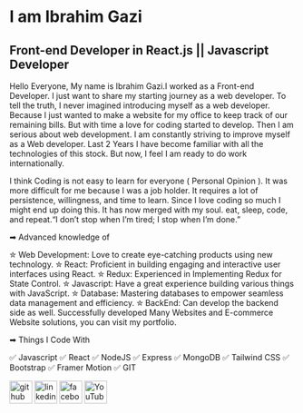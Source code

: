 

# I am Ibrahim Gazi
## Front-end Developer in React.js || Javascript Developer

Hello Everyone,
My name is Ibrahim Gazi.I worked as a Front-end Developer. I just want to share my starting journey as a web developer. To tell the truth, I never imagined introducing myself as a web developer. Because I just wanted to make a website for my office to keep track of our remaining bills. But with time a love for coding started to develop. Then I am serious about web development. I am constantly striving to improve myself as a Web developer. Last 2 Years I have become familiar with all the technologies of this stock. But now, I feel I am ready to do work internationally. 

I think Coding is not easy to learn for everyone ( Personal Opinion ). It was more difficult for me because I was a job holder. It requires a lot of persistence, willingness, and time to learn. Since I love coding so much I might end up doing this. It has now merged with my soul. eat, sleep, code, and repeat.“I don’t stop when I’m tired; I stop when I’m done.”

➡ Advanced knowledge of

✮ Web Development: Love to create eye-catching products using new technology.
✮ React: Proficient in building engaging and interactive user interfaces using React.
✮ Redux: Experienced in Implementing Redux for State Control.
✮ Javascript: Have a great experience building various things with JavaScript.
✮ Database: Mastering databases to empower seamless data management and efficiency.
✮ BackEnd: Can develop the backend side as well.
Successfully developed Many Websites and E-commerce Website solutions, you can visit my portfolio.

➡ Things I Code With

✅ Javascript   ✅  React   ✅  NodeJS  ✅  Express   ✅  MongoDB   ✅  Tailwind CSS   ✅  Bootstrap   ✅  Framer Motion   ✅  GIT


[<img src='https://cdn.jsdelivr.net/npm/simple-icons@3.0.1/icons/github.svg' alt='github' height='40'>](https://github.com/IbrahimGazi2022)  [<img src='https://cdn.jsdelivr.net/npm/simple-icons@3.0.1/icons/linkedin.svg' alt='linkedin' height='40'>](https://www.linkedin.com/in/ibrahimthecoder/)  [<img src='https://cdn.jsdelivr.net/npm/simple-icons@3.0.1/icons/facebook.svg' alt='facebook' height='40'>](https://www.facebook.com/IbrahimTheCoder)  [<img src='https://cdn.jsdelivr.net/npm/simple-icons@3.0.1/icons/youtube.svg' alt='YouTube' height='40'>](https://www.youtube.com/channel/UCDZtmyxM_yDCA5_pMpUFFEg)  


